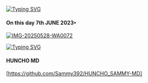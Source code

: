 <a href="https://git.io/typing-svg"><img src="https://readme-typing-svg.demolab.com?font=Pacifico&pause=1000&color=275BFF&width=435&lines=Welcome+To+Huncho+Tech;HUNCHO-XMD+a+powerful+WhatsApp+Bot+;Created+by+Huncho+254769569210" alt="Typing SVG" /></a>

 #### On this day 7th JUNE 2023•
 
 <a href="https://ibb.co/Z6s1Zthr"><img src="https://i.ibb.co/8D34hTjw/IMG-20250528-WA0072.jpg" alt="IMG-20250528-WA0072" border="0"></a>

<a href="https://git.io/typing-svg"><img src="https://readme-typing-svg.demolab.com?font=Dancing+script&pause=1000&color=FF6547&width=435&lines=HUNCHO+MD+IS+100%25+SAFE+ON+HEROKU;Deploy+now+%26+ENJOY" alt="Typing SVG" /></a>


#### HUNCHO MD 
 [https://github.com/Sammy392/HUNCHO_SAMMY-MD]
